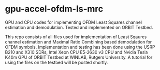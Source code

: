 # gpu-accel-ofdm-ls-mrc
GPU and CPU codes for implementing OFDM Least Squares channel estimation and demodulation. Tested and implemented on ORBIT Testbed.

This repo consists of all files used for implementation of Least Sqaures channel estimation and Maximal Ratio Combining based demodulation for OFDM symbols.
Implementation and testing has been done using the USRP B210 and X310 SDRs, Intel Xeon CPU E5-2630 v3 CPU and Nvidia Tesla K40m GPU of ORBIT Testbed at WINLAB, Rutgers University.
A tutorial for using the files on the testbed will be posted shortly.
